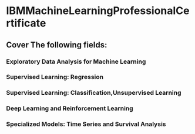 # IBMMachineLearningProfessionalCertificate

## Cover The following fields:
### Exploratory Data Analysis for Machine Learning
### Supervised Learning: Regression
### Supervised Learning: Classification,Unsupervised Learning
### Deep Learning and Reinforcement Learning
### Specialized Models: Time Series and Survival Analysis
